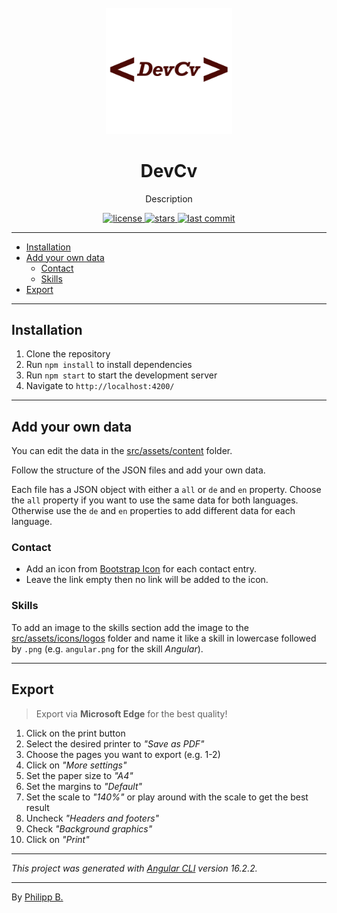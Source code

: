<div align="center">
  <br />
  <img src="src/assets/logo.png" alt="DevCvLogo" width="40%"/>
  <h1>DevCv</h1>
  <p>
     Description
  </p>
</div>

<!-- Badges -->
<div align="center">
   <a href="https://github.com/phil1436/DevCv/blob/master/LICENSE">
       <img src="https://img.shields.io/github/license/phil1436/DevCv" alt="license" />
   </a>
   <a href="https://github.com/phil1436/DevCv/stargazers">
       <img src="https://img.shields.io/github/stars/phil1436/DevCv" alt="stars" />
   </a>
   <a href="https://github.com/phil1436/DevCv/commits/master">
       <img src="https://img.shields.io/github/last-commit/phil1436/DevCv" alt="last commit" />
   </a>
</div>

---

- [Installation](#installation)
- [Add your own data](#add-your-own-data)
  - [Contact](#contact)
  - [Skills](#skills)
- [Export](#export)

---

## Installation

1. Clone the repository
2. Run `npm install` to install dependencies
3. Run `npm start` to start the development server
4. Navigate to `http://localhost:4200/`

---

## Add your own data

You can edit the data in the [src/assets/content](src/assets/content) folder.

Follow the structure of the JSON files and add your own data.

Each file has a JSON object with either a `all` or `de` and `en` property. Choose the `all` property if you want to use the same data for both languages. Otherwise use the `de` and `en` properties to add different data for each language.

### Contact

- Add an icon from [Bootstrap Icon](https://icons.getbootstrap.com/) for each contact entry.
- Leave the link empty then no link will be added to the icon.

### Skills

To add an image to the skills section add the image to the [src/assets/icons/logos](src/assets/icons/logos) folder and name it like a skill in lowercase followed by `.png` (e.g. `angular.png` for the skill _Angular_).

---

## Export

> Export via **Microsoft Edge** for the best quality!

1. Click on the print button
2. Select the desired printer to _"Save as PDF"_
3. Choose the pages you want to export (e.g. 1-2)
4. Click on _"More settings"_
5. Set the paper size to _"A4"_
6. Set the margins to _"Default"_
7. Set the scale to _"140%"_ or play around with the scale to get the best result
8. Uncheck _"Headers and footers"_
9. Check _"Background graphics"_
10. Click on _"Print"_

---

_This project was generated with [Angular CLI](https://github.com/angular/angular-cli) version 16.2.2._

---

By [Philipp B.](https://github.com/phil1436)
